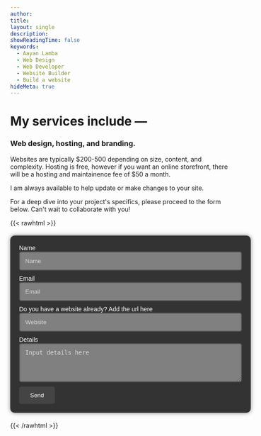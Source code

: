```yaml
--- 
author:
title: 
layout: single
description: 
showReadingTime: false
keywords:
  - Aayan Lamba
  - Web Design
  - Web Developer
  - Website Builder
  - Build a website
hideMeta: true
---
```


# My services include —

### Web design, hosting, and branding.

Websites are typically $200-500 depending on size, content, and complexity. Hosting is free, however if you want an online storefront, there will be a hosting and maintainence fee of $50 a month.

I am always available to help update or make changes to your site.

For a deep dive into your project's specifics, please proceed to the form below. Can't wait to collaborate with you!

{{< rawhtml >}}
<form action="https://api.web3forms.com/submit" method="POST">
    <input type="hidden" name="access_key" value="e6a0488e-ec25-4ce7-a8b3-8998a5cb5435">
    <label for="userName">Name</label>
    <input type="text" name="name" id="userName" placeholder="Name" required>
    <label for="userEmail">Email</label>
    <input type="email" name="email" id="userEmail" placeholder="Email" required>
    <label for="userWebsite">Do you have a website already? Add the url here</label>
    <input type="text" id="userWebsite" name="website" placeholder="Website">
    <label for="userText">Details</label>
    <textarea name="text" id="userText" rows="4" cols="50" placeholder="Input details here"></textarea>
    <div class="h-captcha" data-captcha="true"></div>
    <button type="submit">Send</button>
</form>

<script src="https://web3forms.com/client/script.js" async defer></script>

<style>
/* Assuming the base font-size for your document is 16px, 
   then 1rem will be equal to 16px, unless otherwise set */

form {
    color: white;
    font-family: 'Arial', sans-serif;
    width: 90%;
    max-width: 25rem;  /* equivalent to 400px */
    margin: 1.25rem auto;
    padding: 1.25rem;
    background-color: #333;
    border-radius: 0.625rem;
    box-shadow: 0 0 0.625rem rgba(0,0,0,0.5);
}

input, select, textarea {
    display: block;
    width: 100%;
    padding: 0.625rem;  /* equivalent to 10px */
    margin-bottom: 0.625rem;
    background-color: grey;
    color: white;
    border: 0.125rem solid #555;  /* equivalent to 2px */
    border-radius: 0.3125rem;
    transition: border-color 0.3s, box-shadow 0.3s;
}

input:hover, select:hover, textarea:hover {
    border-color: #888;
    box-shadow: 0 0 0.3125rem rgba(255,255,255,0.2);
}

input:focus, select:focus, textarea:focus {
    border-color: #aaa;
    outline: none;
    box-shadow: 0 0 0.3125rem rgba(255,255,255,0.3);
}

input::placeholder, textarea::placeholder {
    color: rgba(255, 255, 255, 0.7);
}

button {
    background-color: #444;
    color: white;
    padding: 0.625rem 1.25rem;
    border: none;
    border-radius: 0.3125rem;
    cursor: pointer;
    transition: background-color 0.3s;
}

button:hover {
    background-color: #555;
}

/* Styles for Desktop Screens */
@media screen and (min-width: 48rem) {  /* equivalent to 768px */
    form {
        width: 100%;
        max-width: 37.5rem;  /* equivalent to 600px */
    }
    input, select, textarea {
        padding: 0.75rem;  /* increase padding slightly */
    }
    button {
        padding: 0.75rem 1.5625rem;  /* slightly larger button for desktop */
    }
}

#successMessage {
    padding: 1rem;
    margin-top: 1rem;
    background-color: #4CAF50;  // green color for success
    color: white;
    border-radius: 0.5rem;
    font-weight: bold;
}
</style>
{{< /rawhtml >}}
